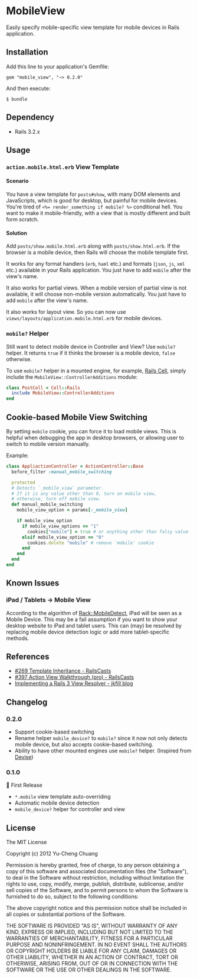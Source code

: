 # MobileView

Easily specify mobile-specific view template for mobile devices in Rails application.

## Installation

Add this line to your application's Gemfile:

    gem "mobile_view", "~> 0.2.0"

And then execute:

    $ bundle

## Dependency

  * Rails 3.2.x

## Usage

### `action.mobile.html.erb` View Template

#### Scenario

You have a view template for `posts#show`, with many DOM elements and JavaScripts, which is good for desktop, but painful for mobile devices. You're tired of `<%= render_something if mobile? %>` conditional hell. You want to make it mobile-friendly, with a view that is mostly different and built form scratch.

#### Solution

Add `posts/show.mobile.html.erb` along with `posts/show.html.erb`. If the browser is a mobile device, then Rails will choose the mobile template first.

It works for any format handlers (`erb`, `haml` etc.) and formats (`json`, `js`, `xml` etc.) available in your Rails application. You just have to add `mobile` after the view's name.

It also works for partial views. When a mobile version of partial view is not available, it will choose non-mobile version automatically. You just have to add `mobile` after the view's name.

It also works for layout view. So you can now use `views/layouts/application.mobile.html.erb` for mobile devices.

### `mobile?` Helper

Still want to detect mobile device in Controller and View? Use `mobile?` helper. It returns `true` if it thinks the browser is a mobile device, `false` otherwise.

To use `mobile?` helper in a mounted engine, for example, [Rails Cell](https://github.com/apotonick/cells), simply include the `MobileView::ControllerAdditions` module:

```ruby
class PostCell < Cell::Rails
  include MobileView::ControllerAdditions
end
```

## Cookie-based Mobile View Switching

By setting `mobile` cookie, you can force it to load mobile views. This is helpful when debugging the app in desktop browsers, or allowing user to switch to mobile version manually.

Example:

```ruby
class AppliactionController < ActionController::Base
  before_filter :manual_mobile_switching

  protected
  # Detects `_mobile_view` parameter.
  # If it is any value other than 0, turn on mobile view,
  # otherwise, turn off mobile view.
  def manual_mobile_switching
    mobile_view_option = params[:_mobile_view]

    if mobile_view_option
      if mobile_view_options == "1"
        cookies["mobile"] = true # or anything other than falsy value
      elsif mobile_view_option == "0"
        cookies.delete "mobile" # remove `mobile' cookie
      end
    end
  end
end
```

## Known Issues

### iPad / Tablets → Mobile View

According to the algorithm of [Rack::MobileDetect](https://github.com/talison/rack-mobile-detect/), iPad will be seen as a Mobile Device. This may be a fail assumption if you want to show your desktop website to iPad and tablet users. This can (may) be resolved by replacing mobile device detection logic or add more tablet-specific methods.

## References

* [#269 Template Inheritance - RailsCasts](http://railscasts.com/episodes/269-template-inheritance)
* [#397 Action View Walkthrough (pro) - RailsCasts](http://railscasts.com/episodes/397-action-view-walkthrough)
* [Implementing a Rails 3 View Resolver - jkfill blog](http://jkfill.com/2011/03/11/implementing-a-rails-3-view-resolver/)

## Changelog

### 0.2.0

* Support cookie-based switching
* Rename helper `mobile_device?` to `mobile?` since it now not only detects mobile device, but also accepts cookie-based switching.
* Ability to have other mounted engines use `mobile?` helper. (Inspired from [Devise](https://github.com/plataformatec/devise/blob/v2.1.2/lib/devise/controllers/helpers.rb))

### 0.1.0

:birthday: First Release

* `*.mobile` view template auto-overriding
* Automatic mobile device detection
* `mobile_device?` helper for controller and view

## License

The MIT License

Copyright (c) 2012 Yu-Cheng Chuang

Permission is hereby granted, free of charge, to any person obtaining a copy of this software and associated documentation files (the "Software"), to deal in the Software without restriction, including without limitation the rights to use, copy, modify, merge, publish, distribute, sublicense, and/or sell copies of the Software, and to permit persons to whom the Software is furnished to do so, subject to the following conditions:

The above copyright notice and this permission notice shall be included in all copies or substantial portions of the Software.

THE SOFTWARE IS PROVIDED "AS IS", WITHOUT WARRANTY OF ANY KIND, EXPRESS OR IMPLIED, INCLUDING BUT NOT LIMITED TO THE WARRANTIES OF MERCHANTABILITY, FITNESS FOR A PARTICULAR PURPOSE AND NONINFRINGEMENT. IN NO EVENT SHALL THE AUTHORS OR COPYRIGHT HOLDERS BE LIABLE FOR ANY CLAIM, DAMAGES OR OTHER LIABILITY, WHETHER IN AN ACTION OF CONTRACT, TORT OR OTHERWISE, ARISING FROM, OUT OF OR IN CONNECTION WITH THE SOFTWARE OR THE USE OR OTHER DEALINGS IN THE SOFTWARE.
